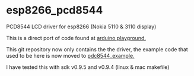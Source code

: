 # esp8266_pcd8544
PCD8544 LCD driver for esp8266 (Nokia 5110 &amp; 3110 display)

This is a direct port of code found at [arduino playground.](http://playground.arduino.cc/Code/PCD8544)

This git repository now only contains the the driver, the example code that used to be here is now moved to [pdc8544_example.](https://github.com/eadf/esp8266_pcd8544_example)

I have tested this with sdk v0.9.5 and v0.9.4 (linux & mac makefile)

